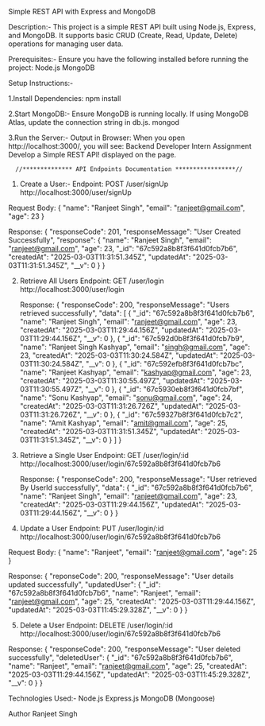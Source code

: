 Simple REST API with Express and MongoDB


Description:-
This project is a simple REST API built using Node.js, Express, and MongoDB. It supports basic CRUD (Create, Read, Update, Delete) operations for managing user data.


Prerequisites:-
Ensure you have the following installed before running the project:
Node.js
MongoDB

Setup Instructions:-

1.Install Dependencies:
      npm install

2.Start MongoDB:-
     Ensure MongoDB is running locally. If using MongoDB Atlas, update the connection string in db.js.
      mongod
      
3.Run the Server:-
  Output in Browser:
   When you open http://localhost:3000/, you will see:
   Backend Developer Intern Assignment Develop a Simple REST API! displayed on the page.


      //************** API Endpoints Documentation *****************//


1. Create a User:-
  Endpoint: POST /user/signUp
  http://localhost:3000/user/signUp

Request Body:
{
    "name": "Ranjeet Singh",
    "email": "ranjeet@gmail.com",
    "age": 23
}

Response:
{
    "responseCode": 201,
    "responseMessage": "User Created Successfully",
    "response": {
        "name": "Ranjeet Singh",
        "email": "ranjeet@gmail.com",
        "age": 23,
        "_id": "67c592a8b8f3f641d0fcb7b6",
        "createdAt": "2025-03-03T11:31:51.345Z",
        "updatedAt": "2025-03-03T11:31:51.345Z",
        "__v": 0
    }
}



2. Retrieve All Users
    Endpoint: GET /user/login
    http://localhost:3000/user/login
   
   Response:
{
    "responseCode": 200,
    "responseMessage": "Users retrieved successfully",
    "data": [
        {
            "_id": "67c592a8b8f3f641d0fcb7b6",
            "name": "Ranjeet Singh",
            "email": "ranjeet@gmail.com",
            "age": 23,
            "createdAt": "2025-03-03T11:29:44.156Z",
            "updatedAt": "2025-03-03T11:29:44.156Z",
            "__v": 0
        },
        {
            "_id": "67c592d0b8f3f641d0fcb7b9",
            "name": "Ranjeet Singh Kashyap",
            "email": "singh@gmail.com",
            "age": 23,
            "createdAt": "2025-03-03T11:30:24.584Z",
            "updatedAt": "2025-03-03T11:30:24.584Z",
            "__v": 0
        },
        {
            "_id": "67c592efb8f3f641d0fcb7bc",
            "name": "Ranjeet Kashyap",
            "email": "kashyap@gmail.com",
            "age": 23,
            "createdAt": "2025-03-03T11:30:55.497Z",
            "updatedAt": "2025-03-03T11:30:55.497Z",
            "__v": 0
        },
        {
            "_id": "67c5930eb8f3f641d0fcb7bf",
            "name": "Sonu Kashyap",
            "email": "sonu@gmail.com",
            "age": 24,
            "createdAt": "2025-03-03T11:31:26.726Z",
            "updatedAt": "2025-03-03T11:31:26.726Z",
            "__v": 0
        },
        {
            "_id": "67c59327b8f3f641d0fcb7c2",
            "name": "Amit Kashyap",
            "email": "amit@gmail.com",
            "age": 25,
            "createdAt": "2025-03-03T11:31:51.345Z",
            "updatedAt": "2025-03-03T11:31:51.345Z",
            "__v": 0
        }
    ]
}


3. Retrieve a Single User
    Endpoint: GET /user/login/:id
    http://localhost:3000/user/login/67c592a8b8f3f641d0fcb7b6
   
   Response:
   {
    "responseCode": 200,
    "responseMessage": "User retrieved By UserId successfully",
    "data": {
        "_id": "67c592a8b8f3f641d0fcb7b6",
        "name": "Ranjeet Singh",
        "email": "ranjeet@gmail.com",
        "age": 23,
        "createdAt": "2025-03-03T11:29:44.156Z",
        "updatedAt": "2025-03-03T11:29:44.156Z",
        "__v": 0
    }
}


4. Update a User
    Endpoint: PUT /user/login/:id
    http://localhost:3000/user/login/67c592a8b8f3f641d0fcb7b6

  Request Body:
  {
    "name": "Ranjeet",
    "email": "ranjeet@gmail.com",
    "age": 25
}

Response:
{
    "reponseCode": 200,
    "responseMessage": "User details updated successfully",
    "updatedUser": {
        "_id": "67c592a8b8f3f641d0fcb7b6",
        "name": "Ranjeet",
        "email": "ranjeet@gmail.com",
        "age": 25,
        "createdAt": "2025-03-03T11:29:44.156Z",
        "updatedAt": "2025-03-03T11:45:29.328Z",
        "__v": 0
    }
}


5. Delete a User
    Endpoint: DELETE /user/login/:id
    http://localhost:3000/user/login/67c592a8b8f3f641d0fcb7b6
   
Response:
{
    "responseCode": 200,
    "responseMessage": "User deleted successfully",
    "deletedUser": {
        "_id": "67c592a8b8f3f641d0fcb7b6",
        "name": "Ranjeet",
        "email": "ranjeet@gmail.com",
        "age": 25,
        "createdAt": "2025-03-03T11:29:44.156Z",
        "updatedAt": "2025-03-03T11:45:29.328Z",
        "__v": 0
    }
}


Technologies Used:-
Node.js
Express.js
MongoDB (Mongoose)

Author
Ranjeet Singh
